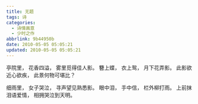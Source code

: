 ```yaml
---
title: 无题
tags: 诗
categories:
  - 诗情画意
  - 少时之作
abbrlink: 9b44950b
date: 2010-05-05 05:05:21
updated: 2010-05-05 05:05:21
---
```

亭院里，
花香四溢，
雾里觅得佳人影。
簪上蝶，
衣上鸳，
月下花弄影。
此影欲近心欲疾，
此景何物可堪比？

细雨里，
女子哭泣，
寻声望见熟悉影。
眼中泪，
手中信，
栏外柳打雨。
上前抹泪语爱情，
相拥哭泣到天明。